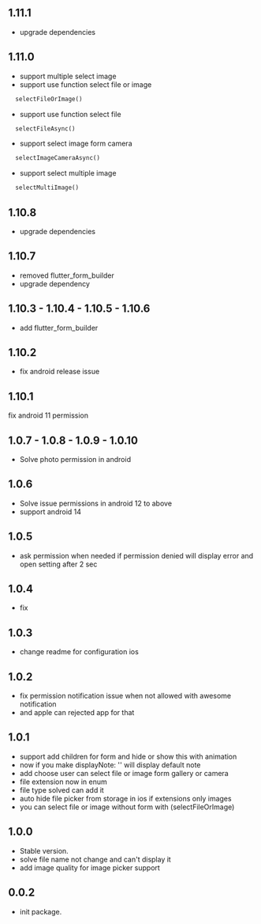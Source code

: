 ## 1.11.1

- upgrade dependencies

## 1.11.0

- support multiple select image 
- support use function select file or image 

```dart
  selectFileOrImage()
```
- support use function select file 
```dart
  selectFileAsync()
```
- support select image form camera
```dart
  selectImageCameraAsync()
```
- support select multiple image
```dart
  selectMultiImage()
```

## 1.10.8

- upgrade dependencies

##  1.10.7

- removed flutter_form_builder
- upgrade dependency

## 1.10.3 - 1.10.4 - 1.10.5 - 1.10.6

- add flutter_form_builder

## 1.10.2

- fix android release issue

## 1.10.1

fix android 11 permission
## 1.0.7 - 1.0.8 - 1.0.9 - 1.0.10

- Solve photo permission in android

## 1.0.6

- Solve issue permissions in android 12 to above
- support android 14

## 1.0.5

- ask permission when needed if permission denied will display error and open setting after 2 sec

## 1.0.4

- fix

## 1.0.3

- change readme for configuration ios

## 1.0.2

- fix permission notification issue when not allowed with awesome notification
- and apple can rejected app for that

## 1.0.1

- support add children for form and hide or show this with animation
- now if you make displayNote: '' will display default note
- add choose user can select file or image form gallery or camera
- file extension now in enum
- file type solved can add it
- auto hide file picker from storage in ios if extensions only images
- you can select file or image without form with (selectFileOrImage)

## 1.0.0

- Stable version.
- solve file name not change and can't display it
- add image quality for image picker support
  
## 0.0.2

- init package.
